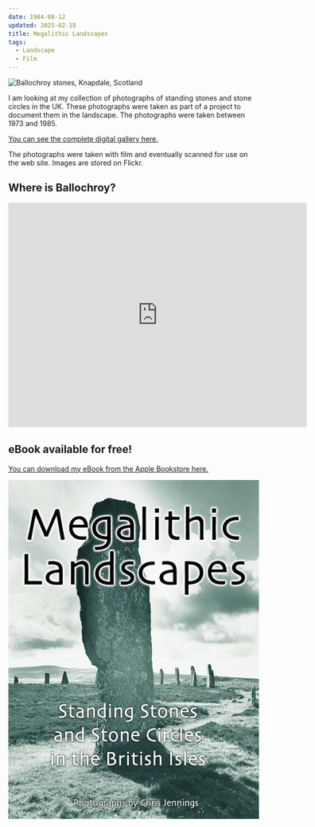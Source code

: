 ```yaml
---
date: 1984-08-12
updated: 2025-02-18
title: Megalithic Landscapes
tags:
  - Landscape
  - Film
---
```

![Ballochroy stones, Knapdale, Scotland](https://live.staticflickr.com/65535/54319778972_5a0b42391a_h_d.jpg)

I am looking at my collection of photographs of standing stones and stone circles in the UK.  These photographs were taken as part of a project to document them in the landscape. The photographs were taken between 1973 and 1985.

<!-- more -->

[You can see the complete digital gallery here.](https://www.chrisjennings.net/projects/megalithic-landscapes/)

The photographs were taken with film and eventually scanned for use on the web site. Images are stored on Flickr.

## Where is Ballochroy?

<iframe src="https://www.google.com/maps/embed?pb=!1m18!1m12!1m3!1d8991.402181644622!2d-5.622518277683158!3d55.70896956879965!2m3!1f0!2f0!3f0!3m2!1i1024!2i768!4f13.1!3m3!1m2!1s0x488a1f4c2eabc059%3A0x423e16f41634c36e!2sBallochroy%2C%20Tarbert%20PA29%206XG!5e0!3m2!1sen!2suk!4v1739915578045!5m2!1sen!2suk" width="600" height="450" style="border:0;" allowfullscreen="" loading="lazy" referrerpolicy="no-referrer-when-downgrade"></iframe>

## eBook available for free!

[You can download my eBook from the Apple Bookstore here.](https://itunes.apple.com/gb/book/megalithic-landscapes/id581000298?mt=11&uo=4)

![Here is the cover of the eBook](../media/megalithiclandscapescover.jpg)
